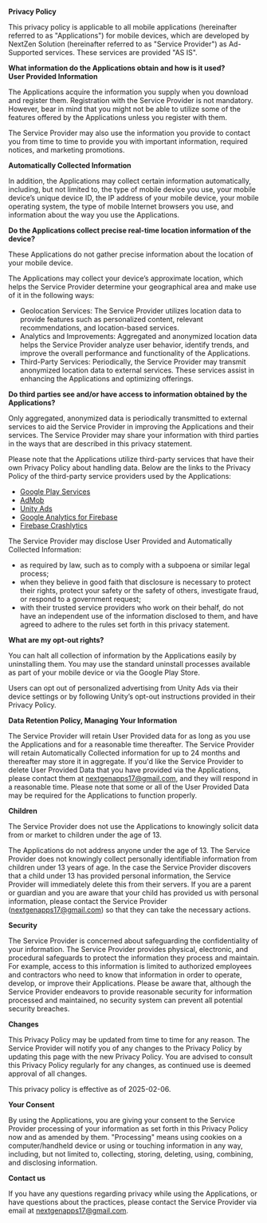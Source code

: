 **Privacy Policy**

This privacy policy is applicable to all mobile applications (hereinafter referred to as "Applications") for mobile devices, which are developed by NextZen Solution (hereinafter referred to as "Service Provider") as Ad-Supported services. These services are provided "AS IS".

**What information do the Applications obtain and how is it used?**  
**User Provided Information**

The Applications acquire the information you supply when you download and register them. Registration with the Service Provider is not mandatory. However, bear in mind that you might not be able to utilize some of the features offered by the Applications unless you register with them.

The Service Provider may also use the information you provide to contact you from time to time to provide you with important information, required notices, and marketing promotions.

**Automatically Collected Information**

In addition, the Applications may collect certain information automatically, including, but not limited to, the type of mobile device you use, your mobile device’s unique device ID, the IP address of your mobile device, your mobile operating system, the type of mobile Internet browsers you use, and information about the way you use the Applications.

**Do the Applications collect precise real-time location information of the device?**

These Applications do not gather precise information about the location of your mobile device.

The Applications may collect your device’s approximate location, which helps the Service Provider determine your geographical area and make use of it in the following ways:

*   Geolocation Services: The Service Provider utilizes location data to provide features such as personalized content, relevant recommendations, and location-based services.
*   Analytics and Improvements: Aggregated and anonymized location data helps the Service Provider analyze user behavior, identify trends, and improve the overall performance and functionality of the Applications.
*   Third-Party Services: Periodically, the Service Provider may transmit anonymized location data to external services. These services assist in enhancing the Applications and optimizing offerings.

**Do third parties see and/or have access to information obtained by the Applications?**

Only aggregated, anonymized data is periodically transmitted to external services to aid the Service Provider in improving the Applications and their services. The Service Provider may share your information with third parties in the ways that are described in this privacy statement.

Please note that the Applications utilize third-party services that have their own Privacy Policy about handling data. Below are the links to the Privacy Policy of the third-party service providers used by the Applications:

*   [Google Play Services](https://www.google.com/policies/privacy/)
*   [AdMob](https://support.google.com/admob/answer/6128543?hl=en)
*   [Unity Ads](https://unity.com/legal/privacy-policy)
*   [Google Analytics for Firebase](https://firebase.google.com/support/privacy)
*   [Firebase Crashlytics](https://firebase.google.com/support/privacy)

The Service Provider may disclose User Provided and Automatically Collected Information:

*   as required by law, such as to comply with a subpoena or similar legal process;
*   when they believe in good faith that disclosure is necessary to protect their rights, protect your safety or the safety of others, investigate fraud, or respond to a government request;
*   with their trusted service providers who work on their behalf, do not have an independent use of the information disclosed to them, and have agreed to adhere to the rules set forth in this privacy statement.

**What are my opt-out rights?**

You can halt all collection of information by the Applications easily by uninstalling them. You may use the standard uninstall processes available as part of your mobile device or via the Google Play Store.

Users can opt out of personalized advertising from Unity Ads via their device settings or by following Unity’s opt-out instructions provided in their Privacy Policy.

**Data Retention Policy, Managing Your Information**

The Service Provider will retain User Provided data for as long as you use the Applications and for a reasonable time thereafter. The Service Provider will retain Automatically Collected information for up to 24 months and thereafter may store it in aggregate. If you'd like the Service Provider to delete User Provided Data that you have provided via the Applications, please contact them at nextgenapps17@gmail.com, and they will respond in a reasonable time. Please note that some or all of the User Provided Data may be required for the Applications to function properly.

**Children**

The Service Provider does not use the Applications to knowingly solicit data from or market to children under the age of 13.

The Applications do not address anyone under the age of 13. The Service Provider does not knowingly collect personally identifiable information from children under 13 years of age. In the case the Service Provider discovers that a child under 13 has provided personal information, the Service Provider will immediately delete this from their servers. If you are a parent or guardian and you are aware that your child has provided us with personal information, please contact the Service Provider (nextgenapps17@gmail.com) so that they can take the necessary actions.

**Security**

The Service Provider is concerned about safeguarding the confidentiality of your information. The Service Provider provides physical, electronic, and procedural safeguards to protect the information they process and maintain. For example, access to this information is limited to authorized employees and contractors who need to know that information in order to operate, develop, or improve their Applications. Please be aware that, although the Service Provider endeavors to provide reasonable security for information processed and maintained, no security system can prevent all potential security breaches.

**Changes**

This Privacy Policy may be updated from time to time for any reason. The Service Provider will notify you of any changes to the Privacy Policy by updating this page with the new Privacy Policy. You are advised to consult this Privacy Policy regularly for any changes, as continued use is deemed approval of all changes.

This privacy policy is effective as of 2025-02-06.

**Your Consent**

By using the Applications, you are giving your consent to the Service Provider processing of your information as set forth in this Privacy Policy now and as amended by them. "Processing" means using cookies on a computer/handheld device or using or touching information in any way, including, but not limited to, collecting, storing, deleting, using, combining, and disclosing information.

**Contact us**

If you have any questions regarding privacy while using the Applications, or have questions about the practices, please contact the Service Provider via email at nextgenapps17@gmail.com.

